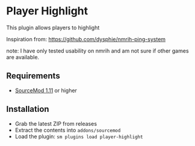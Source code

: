 # Player Highlight

This plugin allows players to highlight

Inspiration from: https://github.com/dysphie/nmrih-ping-system

note: I have only tested usability on nmrih and am not sure if other games are available.



## Requirements
- [SourceMod 1.11](https://www.sourcemod.net/downloads.php?branch=stable) or higher



## Installation
- Grab the latest ZIP from releases
- Extract the contents into `addons/sourcemod`
- Load the plugin: `sm plugins load player-highlight`
